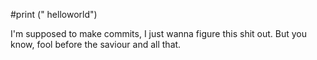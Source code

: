 #print (" helloworld")

I'm supposed to make commits, I just wanna figure this shit out.
But you know, fool before the saviour and all that.

